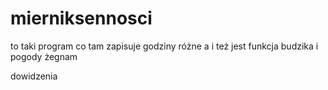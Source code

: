# mierniksennosci
to taki program co tam zapisuje godziny różne
a i też jest funkcja budzika i pogody
żegnam

dowidzenia
